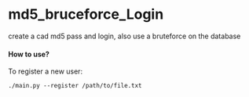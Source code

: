 # md5_bruceforce_Login
create a cad md5 pass and login, also use a bruteforce on the database

#### How to use?
To register a new user:
```
./main.py --register /path/to/file.txt
```